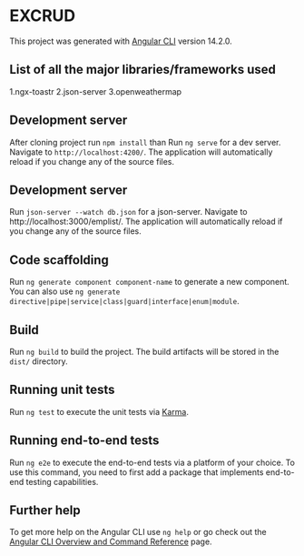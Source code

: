 # EXCRUD

This project was generated with [Angular CLI](https://github.com/angular/angular-cli) version 14.2.0.


## List of all the major libraries/frameworks used
1.ngx-toastr
2.json-server
3.openweathermap

## Development server
 
After cloning project run `npm install` than
Run `ng serve` for a dev server. Navigate to `http://localhost:4200/`. The application will automatically reload if you change any of the source files.

## Development server

Run `json-server --watch db.json` for a json-server. Navigate to http://localhost:3000/emplist/. The application will automatically reload if you change any of the source files.


## Code scaffolding

Run `ng generate component component-name` to generate a new component. You can also use `ng generate directive|pipe|service|class|guard|interface|enum|module`.

## Build

Run `ng build` to build the project. The build artifacts will be stored in the `dist/` directory.

## Running unit tests

Run `ng test` to execute the unit tests via [Karma](https://karma-runner.github.io).

## Running end-to-end tests

Run `ng e2e` to execute the end-to-end tests via a platform of your choice. To use this command, you need to first add a package that implements end-to-end testing capabilities.

## Further help

To get more help on the Angular CLI use `ng help` or go check out the [Angular CLI Overview and Command Reference](https://angular.io/cli) page.
